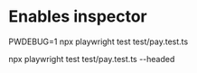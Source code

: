 # Enables inspector

PWDEBUG=1 npx playwright test test/pay.test.ts

npx playwright test test/pay.test.ts --headed
